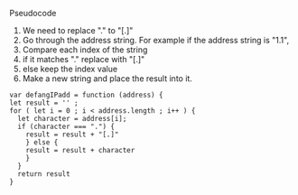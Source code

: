 Pseudocode

1. We need to replace "." to "[.]"
2. Go through the address string. For example if the address string is "1.1", 
3. Compare each index of the string 
4. if it matches "." replace with "[.]"
5. else keep the index value
6. Make a new string and place the result into it.

~~~
var defangIPadd = function (address) {
let result = '' ;
for ( let i = 0 ; i < address.length ; i++ ) {
  let character = address[i];
  if (character === ".") {
    result = result + "[.]" 
    } else {
    result = result + character
    }
  }
  return result
}
~~~
